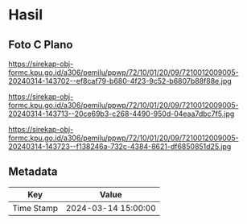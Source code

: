 # Hasil

## Foto C Plano

https://sirekap-obj-formc.kpu.go.id/a306/pemilu/ppwp/72/10/01/20/09/7210012009005-20240314-143702--ef8caf79-b680-4f23-9c52-b6807b88f88e.jpg

https://sirekap-obj-formc.kpu.go.id/a306/pemilu/ppwp/72/10/01/20/09/7210012009005-20240314-143713--20ce69b3-c268-4490-950d-04eaa7dbc7f5.jpg

https://sirekap-obj-formc.kpu.go.id/a306/pemilu/ppwp/72/10/01/20/09/7210012009005-20240314-143723--f138246a-732c-4384-8621-df6850851d25.jpg


## Metadata

| Key        | Value               |
| ---------- | ------------------- |
| Time Stamp | 2024-03-14 15:00:00 |



